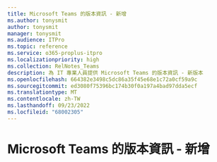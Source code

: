 ```yaml
---
title: Microsoft Teams 的版本資訊 - 新增
ms.author: tonysmit
author: tonysmit
manager: tonysmit
ms.audience: ITPro
ms.topic: reference
ms.service: o365-proplus-itpro
ms.localizationpriority: high
ms.collection: RelNotes_Teams
description: 為 IT 專業人員提供 Microsoft Teams 的版本資訊 - 新版本
ms.openlocfilehash: 664382e3498c5dc86a35f45e68e1c72a0cf59a9c
ms.sourcegitcommit: ed3080f75396bc174b30f0a197a4bad97dda5ecf
ms.translationtype: MT
ms.contentlocale: zh-TW
ms.lasthandoff: 09/23/2022
ms.locfileid: "68002305"
---
```

# <a name="release-notes-for-microsoft-teams---new"></a>Microsoft Teams 的版本資訊 - 新增